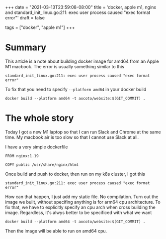 +++
date = "2021-03-13T23:59:08-08:00"
title = 'docker, apple m1, nginx and standard_init_linux.go:211: exec user process caused "exec format error"'
draft = false

tags = ["docker", "apple m1"]
+++

# Summary

This article is a note about building docker image for amd64 from an
Apple M1 macbook. The error is usually something similar to this

```
standard_init_linux.go:211: exec user process caused "exec format error"
```

To fix that you need to specify `--platform amd64` in your docker build

```
docker build --platform amd64 -t axcoto/website:$(GIT_COMMIT) .
```

# The whole story

Today I got a new M1 laptop so that I can run Slack and Chrome at the
same time. My macbook air is too slow so that I cannot use Slack at all.

I have a very simple dockerfile

```
FROM nginx:1.19

COPY public /usr/share/nginx/html
```

Once build and push to docker, then run on my k8s cluster, I got this

```
standard_init_linux.go:211: exec user process caused "exec format error"
```

How can that happen, I just add my static file. No compilation. Turn out
the image we built, without specifing anything is for arm64 cpu
architecture. To fix that, we have to explicitly specify an cpu arch
when cross building the image. Regardless, it's alwys better to be
specificed with what we want


```
docker build --platform amd64 -t axcoto/website:$(GIT_COMMIT) .
```

Then the image will be able to run on amd64 cpu.
